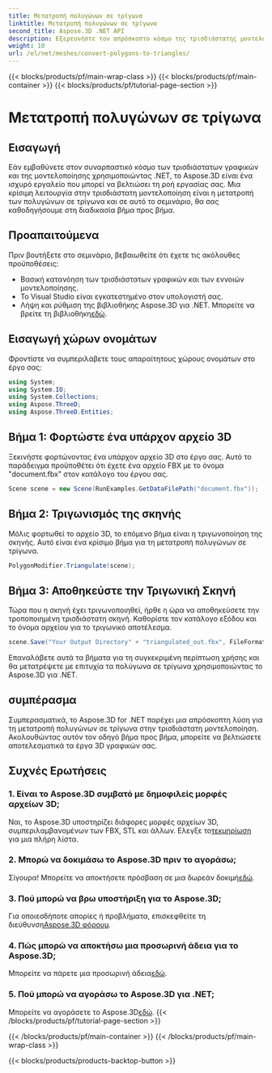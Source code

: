 ```yaml
---
title: Μετατροπή πολυγώνων σε τρίγωνα
linktitle: Μετατροπή πολυγώνων σε τρίγωνα
second_title: Aspose.3D .NET API
description: Εξερευνήστε τον απρόσκοπτο κόσμο της τρισδιάστατης μοντελοποίησης με το Aspose.3D για .NET. Μετατρέψτε εύκολα τα πολύγωνα σε τρίγωνα χρησιμοποιώντας τον βήμα προς βήμα οδηγό μας. Κατεβάστε τη δωρεάν δοκιμή σας τώρα!
weight: 10
url: /el/net/meshes/convert-polygons-to-triangles/
---
```


{{< blocks/products/pf/main-wrap-class >}}
{{< blocks/products/pf/main-container >}}
{{< blocks/products/pf/tutorial-page-section >}}

# Μετατροπή πολυγώνων σε τρίγωνα

## Εισαγωγή
Εάν εμβαθύνετε στον συναρπαστικό κόσμο των τρισδιάστατων γραφικών και της μοντελοποίησης χρησιμοποιώντας .NET, το Aspose.3D είναι ένα ισχυρό εργαλείο που μπορεί να βελτιώσει τη ροή εργασίας σας. Μια κρίσιμη λειτουργία στην τρισδιάστατη μοντελοποίηση είναι η μετατροπή των πολυγώνων σε τρίγωνα και σε αυτό το σεμινάριο, θα σας καθοδηγήσουμε στη διαδικασία βήμα προς βήμα.
## Προαπαιτούμενα
Πριν βουτήξετε στο σεμινάριο, βεβαιωθείτε ότι έχετε τις ακόλουθες προϋποθέσεις:
- Βασική κατανόηση των τρισδιάστατων γραφικών και των εννοιών μοντελοποίησης.
- Το Visual Studio είναι εγκατεστημένο στον υπολογιστή σας.
-  Λήψη και ρύθμιση της βιβλιοθήκης Aspose.3D για .NET. Μπορείτε να βρείτε τη βιβλιοθήκη[εδώ](https://releases.aspose.com/3d/net/).
## Εισαγωγή χώρων ονομάτων
Φροντίστε να συμπεριλάβετε τους απαραίτητους χώρους ονομάτων στο έργο σας:
```csharp
using System;
using System.IO;
using System.Collections;
using Aspose.ThreeD;
using Aspose.ThreeD.Entities;
```
## Βήμα 1: Φορτώστε ένα υπάρχον αρχείο 3D
Ξεκινήστε φορτώνοντας ένα υπάρχον αρχείο 3D στο έργο σας. Αυτό το παράδειγμα προϋποθέτει ότι έχετε ένα αρχείο FBX με το όνομα "document.fbx" στον κατάλογο του έργου σας.
```csharp
Scene scene = new Scene(RunExamples.GetDataFilePath("document.fbx"));
```
## Βήμα 2: Τριγωνισμός της σκηνής
Μόλις φορτωθεί το αρχείο 3D, το επόμενο βήμα είναι η τριγωνοποίηση της σκηνής. Αυτό είναι ένα κρίσιμο βήμα για τη μετατροπή πολυγώνων σε τρίγωνα.
```csharp
PolygonModifier.Triangulate(scene);
```
## Βήμα 3: Αποθηκεύστε την Τριγωνική Σκηνή
Τώρα που η σκηνή έχει τριγωνοποιηθεί, ήρθε η ώρα να αποθηκεύσετε την τροποποιημένη τρισδιάστατη σκηνή. Καθορίστε τον κατάλογο εξόδου και το όνομα αρχείου για το τριγωνικό αποτέλεσμα.
```csharp
scene.Save("Your Output Directory" + "triangulated_out.fbx", FileFormat.FBX7400ASCII);
```
Επαναλάβετε αυτά τα βήματα για τη συγκεκριμένη περίπτωση χρήσης και θα μετατρέψετε με επιτυχία τα πολύγωνα σε τρίγωνα χρησιμοποιώντας το Aspose.3D για .NET.
## συμπέρασμα
Συμπερασματικά, το Aspose.3D for .NET παρέχει μια απρόσκοπτη λύση για τη μετατροπή πολυγώνων σε τρίγωνα στην τρισδιάστατη μοντελοποίηση. Ακολουθώντας αυτόν τον οδηγό βήμα προς βήμα, μπορείτε να βελτιώσετε αποτελεσματικά τα έργα 3D γραφικών σας.
## Συχνές Ερωτήσεις
### 1. Είναι το Aspose.3D συμβατό με δημοφιλείς μορφές αρχείων 3D;
 Ναι, το Aspose.3D υποστηρίζει διάφορες μορφές αρχείων 3D, συμπεριλαμβανομένων των FBX, STL και άλλων. Ελεγξε το[τεκμηρίωση](https://reference.aspose.com/3d/net/) για μια πλήρη λίστα.
### 2. Μπορώ να δοκιμάσω το Aspose.3D πριν το αγοράσω;
 Σίγουρα! Μπορείτε να αποκτήσετε πρόσβαση σε μια δωρεάν δοκιμή[εδώ](https://releases.aspose.com/).
### 3. Πού μπορώ να βρω υποστήριξη για το Aspose.3D;
 Για οποιεσδήποτε απορίες ή προβλήματα, επισκεφθείτε τη διεύθυνση[Aspose.3D φόρουμ](https://forum.aspose.com/c/3d/18).
### 4. Πώς μπορώ να αποκτήσω μια προσωρινή άδεια για το Aspose.3D;
 Μπορείτε να πάρετε μια προσωρινή άδεια[εδώ](https://purchase.aspose.com/temporary-license/).
### 5. Πού μπορώ να αγοράσω το Aspose.3D για .NET;
 Μπορείτε να αγοράσετε το Aspose.3D[εδώ](https://purchase.aspose.com/buy).
{{< /blocks/products/pf/tutorial-page-section >}}

{{< /blocks/products/pf/main-container >}}
{{< /blocks/products/pf/main-wrap-class >}}

{{< blocks/products/products-backtop-button >}}
